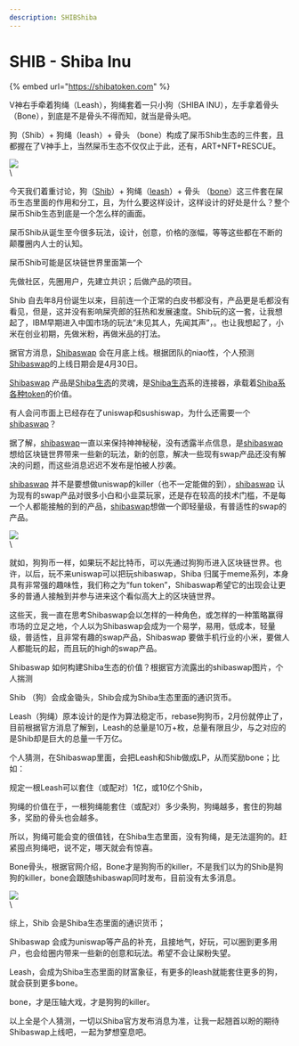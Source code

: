 ```yaml
---
description: SHIBShiba
---
```


# SHIB - Shiba Inu

{% embed url="https://shibatoken.com" %}

V神右手牵着狗绳（Leash），狗绳套着一只小狗（SHIBA INU），左手拿着骨头（Bone），到底是不是骨头不得而知，就当是骨头吧。

狗（Shib）+ 狗绳（leash）+ 骨头 （bone）构成了屎币Shib生态的三件套，且都握在了V神手上，当然屎币生态不仅仅止于此，还有，ART+NFT+RESCUE。

![](https://nimg.ws.126.net/?url=http%3A%2F%2Fdingyue.ws.126.net%2F2021%2F0516%2F3a4ae433j00qt7diq0014c000hs009hc.jpg\&thumbnail=650x2147483647\&quality=80\&type=jpg)\
\


今天我们着重讨论，狗（[Shib](https://www.dextools.io/app/ether/pair-explorer/0x811beed0119b4afce20d2583eb608c6f7af1954f)）+ 狗绳（[leash](https://dex.guru/token/0x9813037ee2218799597d83d4a5b6f3b6778218d9-eth)）+ 骨头 （[bone](https://dex.guru/token/0x9813037ee2218799597d83d4a5b6f3b6778218d9-eth)）这三件套在屎币生态里面的作用和分工，且，为什么要这样设计，这样设计的好处是什么？整个屎币Shib生态到底是一个怎么样的画面。

屎币Shib从诞生至今很多玩法，设计，创意，价格的涨幅，等等这些都在不断的颠覆圈内人士的认知。

屎币Shib可能是区块链世界里面第一个

先做社区，先圈用户，先建立共识；后做产品的项目。

Shib 自去年8月份诞生以来，目前连一个正常的白皮书都没有，产品更是毛都没有看见，但是，这并没有影响屎壳郎的狂热和发展速度。Shib玩的这一套，让我想起了，IBM早期进入中国市场的玩法“未见其人，先闻其声”，。也让我想起了，小米在创业初期，先做米粉，再做米品的打法。

据官方消息，[Shibaswap](https://shibaswap.com) 会在月底上线。根据团队的niao性，个人预测[Shibaswap](https://shibaswap.com)的上线日期会是4月30日。

[Shibaswap](https://shibaswap.com) 产品是[Shiba生态](https://shibatoken.com)的灵魂，是[Shiba生态](https://shibatoken.com)系的连接器，承载着[Shiba系](https://shibatoken.com)[各种token](https://shibatoken.com)的价值。

有人会问市面上已经存在了uniswap和sushiswap，为什么还需要一个[shibaswap](https://shibaswap.com)？

据了解，[shibaswap](https://shibaswap.com)一直以来保持神神秘秘，没有透露半点信息，是[shibaswap](https://shibaswap.com)想给区块链世界带来一些新的玩法，新的创意，解决一些现有swap产品还没有解决的问题，而这些消息迟迟不发布是怕被人抄袭。

[shibaswap](https://shibaswap.com) 并不是要想做uniswap的killer（也不一定能做的到），[shibaswap](https://shibaswap.com) 认为现有的swap产品对很多小白和小韭菜玩家，还是存在较高的技术门槛，不是每一个人都能接触的到的产品，[shibaswap](https://shibaswap.com)想做一个即轻量级，有普适性的swap的产品。

![](https://nimg.ws.126.net/?url=http%3A%2F%2Fdingyue.ws.126.net%2F2021%2F0516%2Fddb13eb3j00qt7diq000xc000hs00bfc.jpg\&thumbnail=650x2147483647\&quality=80\&type=jpg)\
\


就如，狗狗币一样，如果玩不起比特币，可以先通过狗狗币进入区块链世界。也许，以后，玩不来uniswap可以把玩shibaswap，Shiba 归属于meme系列，本身具有非常强的趣味性，我们称之为“fun token”，Shibaswap希望它的出现会让更多的普通人接触到并参与进来这个看似高大上的区块链世界。

这些天，我一直在思考Shibaswap会以怎样的一种角色，或怎样的一种策略赢得市场的立足之地，个人以为Shibaswap会成为一个易学，易用，低成本，轻量级，普适性，且非常有趣的swap产品，Shibaswap 要做手机行业的小米，要做人人都能玩的起，而且玩的high的swap产品。

Shibaswap 如何构建Shiba生态的价值？根据官方流露出的shibaswap图片，个人揣测

Shib （狗）会成金锄头，Shib会成为Shiba生态里面的通识货币。

Leash（狗绳）原本设计的是作为算法稳定币，rebase狗狗币，2月份就停止了，目前根据官方消息了解到，Leash的总量是10万+枚，总量有限且少，与之对应的是Shib却是巨大的总量一千万亿。

个人猜测，在Shibaswap里面，会把Leash和Shib做成LP，从而奖励bone；比如：

规定一根Leash可以套住（或配对）1亿，或10亿个Shib，

狗绳的价值在于，一根狗绳能套住（或配对）多少条狗，狗绳越多，套住的狗越多，奖励的骨头也会越多。

所以，狗绳可能会变的很值钱，在Shiba生态里面，没有狗绳，是无法遛狗的。赶紧囤点狗绳吧，说不定，哪天就会有惊喜。

Bone骨头，根据官网介绍，Bone才是狗狗币的killer，不是我们以为的Shib是狗狗的killer，bone会跟随shibaswap同时发布，目前没有太多消息。

![](https://nimg.ws.126.net/?url=http%3A%2F%2Fdingyue.ws.126.net%2F2021%2F0516%2F2d780317j00qt7diq000rc000hs008rc.jpg\&thumbnail=650x2147483647\&quality=80\&type=jpg)\
\


综上，Shib 会是Shiba生态里面的通识货币；

Shibaswap 会成为uniswap等产品的补充，且接地气，好玩，可以圈到更多用户，也会给圈内带来一些新的创意和玩法。希望不会让屎粉失望。

Leash，会成为Shiba生态里面的财富象征，有更多的leash就能套住更多的狗，就会获到更多bone。

bone，才是压轴大戏，才是狗狗的killer。

以上全是个人猜测，一切以Shiba官方发布消息为准，让我一起翘首以盼的期待Shibaswap上线吧，一起为梦想窒息吧。
